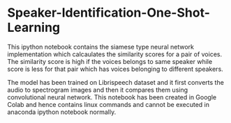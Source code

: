 # Speaker-Identification-One-Shot-Learning
This ipython notebook contains the siamese type neural network implementation which calcaulates the similarity scores for a pair of voices.
The similarity score is high if the voices belongs to same speaker while score is less for that pair which has voices belonging to 
different speakers.

The model has been trained on Librispeech dataset and it first converts the audio to spectrogram images and then it compares 
them using convolutional neural network.
This notebook has been created in Google Colab and hence contains linux commands and cannot be executed in anaconda ipython
notebook normally.
